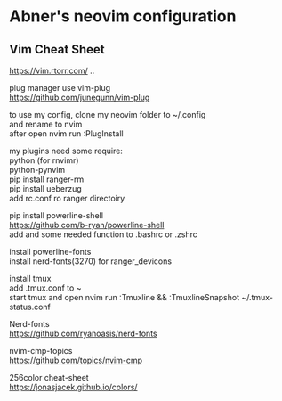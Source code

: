 # Abner's neovim configuration

## Vim Cheat Sheet
https://vim.rtorr.com/ .. 

plug manager use vim-plug<br>
https://github.com/junegunn/vim-plug <br>

to use my config, clone my neovim folder to ~/.config<br>
and rename to nvim<br>
after open nvim run :PlugInstall

my plugins need some require:<br>
python (for rnvimr)<br>
python-pynvim<br>
pip install ranger-rm<br> 
pip install ueberzug<br>
add rc.conf ro ranger directoiry<br>

pip install powerline-shell<br>
https://github.com/b-ryan/powerline-shell <br>
add and some needed function to .bashrc or .zshrc<br>

install powerline-fonts<br>
install nerd-fonts(3270) for ranger_devicons<br>

install tmux<br>
add .tmux.conf to ~<br>
start tmux and open nvim run :Tmuxline && :TmuxlineSnapshot ~/.tmux-status.conf<br>

Nerd-fonts<br>
https://github.com/ryanoasis/nerd-fonts <br>

nvim-cmp-topics<br>
https://github.com/topics/nvim-cmp <br>

256color cheat-sheet<br>
https://jonasjacek.github.io/colors/ <br>
